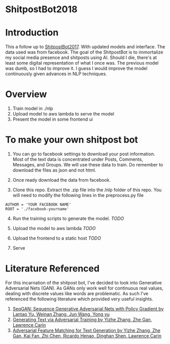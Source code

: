 # ShitpostBot2018
# Introduction
This a follow up to [ShitpostBot2017](https://github.com/JSeam2/ShitpostBot2017). With updated models and interface. The data used was from facebook.
The goal of the ShitpostBot is to immortalize my social media presence and shitposts using AI. Should I die, there's at least some digital representation of what I once was. The previous model was dumb, so I had to improve it. I guess I would improve the model continuously given advances in NLP techniques.

# Overview
1. Train model in ./nlp
2. Upload model to aws lambda to serve the model
3. Present the model in some frontend ui

# To make your own shitpost bot
1. You can go to facebook settings to download your post information. Most of the text data is concentrated under Posts, Comments, Messages, and Groups. We will use these data to train. Do remember to download the files as json and not html.

2. Once ready download the data from facebook.

3. Clone this repo. Extract the .zip file into the /nlp folder of this repo. You will need to modify the following lines in the preprocess.py file

```
AUTHOR = 'YOUR FACEBOOK NAME'
ROOT = './facebook-yourname'
```

4. Run the training scripts to generate the model. *TODO* 

5. Upload the model to aws lambda *TODO* 

6. Upload the frontend to a static host *TODO*

7. Serve

# Literature Referenced
For this incarnation of the shitpost bot, I've decided to look into Generative Adversarial Nets (GAN). As GANs only work well for continuous real values, dealing with discrete values like words are problematic. As such I've referenced the following literature which provided very useful insights.

1. [SeqGAN: Sequence Generative Adversarial Nets with Policy Gradient by Lantao Yu, Weinan Zhang, Jun Wang, Yong yu](https://arxiv.org/pdf/1609.05473.pdf)
2. [Generating Text via Adversarial Training by Yizhe Zhang, Zhe Gan, Lawrence Carin](https://zhegan27.github.io/Papers/textGAN_nips2016_workshop.pdf)
3. [Adversarial Feature Matching for Text Generation by Yizhe Zhang, Zhe Gan, Kai Fan, Zhi Chen, Ricardo Henao, Dinghan Shen, Lawrence Carin](https://arxiv.org/pdf/1706.03850.pdf)
